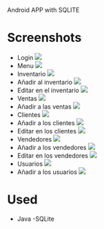 Android APP with SQLITE
# Screenshots
- Login
![](ScreensShots/login.png)
- Menu
![](ScreensShots/menu.png)
- Inventario
![](ScreensShots/inventario.png)
- Añadir al inventario
![](ScreensShots/add_inventario.png)
- Editar en el inventario
![](ScreensShots/edit_inventario.png)
- Ventas
![](ScreensShots/ventas.png)
- Añadir a las ventas
![](ScreensShots/add_ventas.png)
- Clientes
![](ScreensShots/clientes.png)
- Añadir a los clientes
![](ScreensShots/add_clientes.png)
- Editar en los clientes
![](ScreensShots/edit_clientes.png)
- Vendedores
![](ScreensShots/vendedores.png)
- Añadir a los vendedores
![](ScreensShots/add_vendedores.png)
- Editar en los vendedores
![](ScreensShots/edit_vendedores.png)
- Usuarios
![](ScreensShots/usuarios.png)
- Añadir a los usuarios
![](ScreensShots/add_usuarios.png)
# Used
- Java
-SQLite


